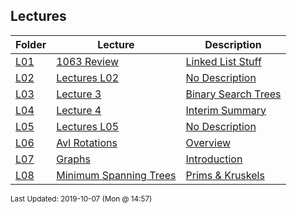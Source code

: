 ## Lectures
| Folder | Lecture | Description|
 | ------------|------------|------------|
 | [L01](https://github.com/rugbyprof/3013-Algorithms/tree/master/Lectures/L01) | [ 1063 Review ](https://github.com/rugbyprof/3013-Algorithms/tree/master/Lectures/L01) | [ Linked List Stuff](https://github.com/rugbyprof/3013-Algorithms/tree/master/Lectures/L01) | [N/A](https://github.com/rugbyprof/3013-Algorithms/tree/master/Lectures/L01) |
 | [L02](https://github.com/rugbyprof/3013-Algorithms/tree/master/Lectures/L02) | [ Lectures L02 ](https://github.com/rugbyprof/3013-Algorithms/tree/master/Lectures/L02) | [ No Description](https://github.com/rugbyprof/3013-Algorithms/tree/master/Lectures/L02) | [N/A](https://github.com/rugbyprof/3013-Algorithms/tree/master/Lectures/L02) |
 | [L03](https://github.com/rugbyprof/3013-Algorithms/tree/master/Lectures/L03) | [ Lecture 3 ](https://github.com/rugbyprof/3013-Algorithms/tree/master/Lectures/L03) | [ Binary Search Trees](https://github.com/rugbyprof/3013-Algorithms/tree/master/Lectures/L03) | [N/A](https://github.com/rugbyprof/3013-Algorithms/tree/master/Lectures/L03) |
 | [L04](https://github.com/rugbyprof/3013-Algorithms/tree/master/Lectures/L04) | [ Lecture 4 ](https://github.com/rugbyprof/3013-Algorithms/tree/master/Lectures/L04) | [ Interim Summary](https://github.com/rugbyprof/3013-Algorithms/tree/master/Lectures/L04) | [N/A](https://github.com/rugbyprof/3013-Algorithms/tree/master/Lectures/L04) |
 | [L05](https://github.com/rugbyprof/3013-Algorithms/tree/master/Lectures/L05) | [ Lectures L05 ](https://github.com/rugbyprof/3013-Algorithms/tree/master/Lectures/L05) | [ No Description](https://github.com/rugbyprof/3013-Algorithms/tree/master/Lectures/L05) | [N/A](https://github.com/rugbyprof/3013-Algorithms/tree/master/Lectures/L05) |
 | [L06](https://github.com/rugbyprof/3013-Algorithms/tree/master/Lectures/L06) | [ Avl Rotations ](https://github.com/rugbyprof/3013-Algorithms/tree/master/Lectures/L06) | [ Overview](https://github.com/rugbyprof/3013-Algorithms/tree/master/Lectures/L06) | [L06](https://github.com/rugbyprof/3013-Algorithms/tree/master/Lectures/L06) | [ Rotations: How they work](https://github.com/rugbyprof/3013-Algorithms/tree/master/Lectures/L06) | [L06](https://github.com/rugbyprof/3013-Algorithms/tree/master/Lectures/L06) | [ Rotations, When to Use Them and Why](https://github.com/rugbyprof/3013-Algorithms/tree/master/Lectures/L06) | [L06](https://github.com/rugbyprof/3013-Algorithms/tree/master/Lectures/L06) | [ Summary](https://github.com/rugbyprof/3013-Algorithms/tree/master/Lectures/L06) | [L06](https://github.com/rugbyprof/3013-Algorithms/tree/master/Lectures/L06) | [ Further Reading](https://github.com/rugbyprof/3013-Algorithms/tree/master/Lectures/L06) | [N/A](https://github.com/rugbyprof/3013-Algorithms/tree/master/Lectures/L06) |
 | [L07](https://github.com/rugbyprof/3013-Algorithms/tree/master/Lectures/L07) | [ Graphs ](https://github.com/rugbyprof/3013-Algorithms/tree/master/Lectures/L07) | [ Introduction](https://github.com/rugbyprof/3013-Algorithms/tree/master/Lectures/L07) | [L07](https://github.com/rugbyprof/3013-Algorithms/tree/master/Lectures/L07) | [ Introduction](https://github.com/rugbyprof/3013-Algorithms/tree/master/Lectures/L07) | [L07](https://github.com/rugbyprof/3013-Algorithms/tree/master/Lectures/L07) | [ Problem:](https://github.com/rugbyprof/3013-Algorithms/tree/master/Lectures/L07) | [L07](https://github.com/rugbyprof/3013-Algorithms/tree/master/Lectures/L07) | [ Basic Vocabulary](https://github.com/rugbyprof/3013-Algorithms/tree/master/Lectures/L07) | [L07](https://github.com/rugbyprof/3013-Algorithms/tree/master/Lectures/L07) | [ Simple Graph](https://github.com/rugbyprof/3013-Algorithms/tree/master/Lectures/L07) | [L07](https://github.com/rugbyprof/3013-Algorithms/tree/master/Lectures/L07) | [ Multi Graph](https://github.com/rugbyprof/3013-Algorithms/tree/master/Lectures/L07) | [L07](https://github.com/rugbyprof/3013-Algorithms/tree/master/Lectures/L07) | [ Multi Graph](https://github.com/rugbyprof/3013-Algorithms/tree/master/Lectures/L07) | [L07](https://github.com/rugbyprof/3013-Algorithms/tree/master/Lectures/L07) | [ Directed Graph](https://github.com/rugbyprof/3013-Algorithms/tree/master/Lectures/L07) | [L07](https://github.com/rugbyprof/3013-Algorithms/tree/master/Lectures/L07) | [ Weighted Graph](https://github.com/rugbyprof/3013-Algorithms/tree/master/Lectures/L07) | [L07](https://github.com/rugbyprof/3013-Algorithms/tree/master/Lectures/L07) | [ Adjacency and Degree](https://github.com/rugbyprof/3013-Algorithms/tree/master/Lectures/L07) | [L07](https://github.com/rugbyprof/3013-Algorithms/tree/master/Lectures/L07) | [ Number of Edges](https://github.com/rugbyprof/3013-Algorithms/tree/master/Lectures/L07) | [L07](https://github.com/rugbyprof/3013-Algorithms/tree/master/Lectures/L07) | [ Directed Graphs](https://github.com/rugbyprof/3013-Algorithms/tree/master/Lectures/L07) | [L07](https://github.com/rugbyprof/3013-Algorithms/tree/master/Lectures/L07) | [ Number of Edges](https://github.com/rugbyprof/3013-Algorithms/tree/master/Lectures/L07) | [L07](https://github.com/rugbyprof/3013-Algorithms/tree/master/Lectures/L07) | [ Regular Graph](https://github.com/rugbyprof/3013-Algorithms/tree/master/Lectures/L07) | [L07](https://github.com/rugbyprof/3013-Algorithms/tree/master/Lectures/L07) | [ Connectivity](https://github.com/rugbyprof/3013-Algorithms/tree/master/Lectures/L07) | [L07](https://github.com/rugbyprof/3013-Algorithms/tree/master/Lectures/L07) | [ Representing Graphs](https://github.com/rugbyprof/3013-Algorithms/tree/master/Lectures/L07) | [L07](https://github.com/rugbyprof/3013-Algorithms/tree/master/Lectures/L07) | [ Trees](https://github.com/rugbyprof/3013-Algorithms/tree/master/Lectures/L07) | [N/A](https://github.com/rugbyprof/3013-Algorithms/tree/master/Lectures/L07) |
 | [L08](https://github.com/rugbyprof/3013-Algorithms/tree/master/Lectures/L08) | [ Minimum Spanning Trees ](https://github.com/rugbyprof/3013-Algorithms/tree/master/Lectures/L08) | [ Prims & Kruskels](https://github.com/rugbyprof/3013-Algorithms/tree/master/Lectures/L08) | [L08](https://github.com/rugbyprof/3013-Algorithms/tree/master/Lectures/L08) | [ Kruskal's Algorithm](https://github.com/rugbyprof/3013-Algorithms/tree/master/Lectures/L08) | [L08](https://github.com/rugbyprof/3013-Algorithms/tree/master/Lectures/L08) | [ Pseudo Code](https://github.com/rugbyprof/3013-Algorithms/tree/master/Lectures/L08) | [L08](https://github.com/rugbyprof/3013-Algorithms/tree/master/Lectures/L08) | [ C++](https://github.com/rugbyprof/3013-Algorithms/tree/master/Lectures/L08) | [L08](https://github.com/rugbyprof/3013-Algorithms/tree/master/Lectures/L08) | [include <cstdio>](https://github.com/rugbyprof/3013-Algorithms/tree/master/Lectures/L08) | [L08](https://github.com/rugbyprof/3013-Algorithms/tree/master/Lectures/L08) | [include <vector>](https://github.com/rugbyprof/3013-Algorithms/tree/master/Lectures/L08) | [L08](https://github.com/rugbyprof/3013-Algorithms/tree/master/Lectures/L08) | [include <algorithm>](https://github.com/rugbyprof/3013-Algorithms/tree/master/Lectures/L08) | [L08](https://github.com/rugbyprof/3013-Algorithms/tree/master/Lectures/L08) | [define edge pair< int, int >](https://github.com/rugbyprof/3013-Algorithms/tree/master/Lectures/L08) | [L08](https://github.com/rugbyprof/3013-Algorithms/tree/master/Lectures/L08) | [define MAX 1001](https://github.com/rugbyprof/3013-Algorithms/tree/master/Lectures/L08) | [L08](https://github.com/rugbyprof/3013-Algorithms/tree/master/Lectures/L08) | [ Prim's Algorithm ](https://github.com/rugbyprof/3013-Algorithms/tree/master/Lectures/L08) | [L08](https://github.com/rugbyprof/3013-Algorithms/tree/master/Lectures/L08) | [ Pseudo Code](https://github.com/rugbyprof/3013-Algorithms/tree/master/Lectures/L08) | [L08](https://github.com/rugbyprof/3013-Algorithms/tree/master/Lectures/L08) | [ C++](https://github.com/rugbyprof/3013-Algorithms/tree/master/Lectures/L08) | [L08](https://github.com/rugbyprof/3013-Algorithms/tree/master/Lectures/L08) | [include "ggraaf.h"](https://github.com/rugbyprof/3013-Algorithms/tree/master/Lectures/L08) | [L08](https://github.com/rugbyprof/3013-Algorithms/tree/master/Lectures/L08) | [include <fstream>](https://github.com/rugbyprof/3013-Algorithms/tree/master/Lectures/L08) | [L08](https://github.com/rugbyprof/3013-Algorithms/tree/master/Lectures/L08) | [include <queue>](https://github.com/rugbyprof/3013-Algorithms/tree/master/Lectures/L08) | [L08](https://github.com/rugbyprof/3013-Algorithms/tree/master/Lectures/L08) | [include <map>](https://github.com/rugbyprof/3013-Algorithms/tree/master/Lectures/L08) | [L08](https://github.com/rugbyprof/3013-Algorithms/tree/master/Lectures/L08) | [include <vector>](https://github.com/rugbyprof/3013-Algorithms/tree/master/Lectures/L08) | [L08](https://github.com/rugbyprof/3013-Algorithms/tree/master/Lectures/L08) | [ Works Cited](https://github.com/rugbyprof/3013-Algorithms/tree/master/Lectures/L08) | [N/A](https://github.com/rugbyprof/3013-Algorithms/tree/master/Lectures/L08) |

<sup>Last Updated: 2019-10-07 (Mon @ 14:57)</sup>